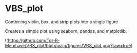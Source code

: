 # VBS_plot
Combining violin, box, and strip plots into a single figure

Creates a simple plot using seaborn, pandas, and matplotlib. 

!(https://github.com/Tor-R-Memhave/VBS_plot/blob/main/figures/VBS_plot.png?raw=true)
